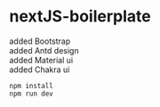 # nextJS-boilerplate
added Bootstrap
<br />
added Antd design 
<br />
added Material ui 
<br />
added Chakra ui

    npm install
    npm run dev
    
       
